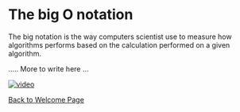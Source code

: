# The big O notation

The big notation is the way computers scientist use to measure how algorithms performs based on the calculation performed on a given algorithm.

..... More to write here ...


[![video](https://res.cloudinary.com/marcomontalbano/image/upload/v1637896264/video_to_markdown/images/youtube--g2o22C3CRfU-c05b58ac6eb4c4700831b2b3070cd403.jpg)](https://www.youtube.com/watch?v=g2o22C3CRfU "Big O Notation in 100 seconds")

[Back to Welcome Page](0-welcome.md)